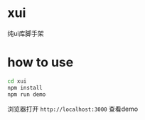 # xui
纯ui库脚手架

# how to use
```bash
cd xui
npm install
npm run demo
```
浏览器打开 `http://localhost:3000` 查看demo
